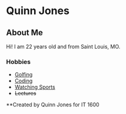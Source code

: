 # Quinn Jones

## About Me
Hi! I am 22 years old and from Saint Louis, MO. 

### Hobbies
- [Golfing](/golfing.md) 
- [Coding](/coding.md)
- [Watching Sports](/sports.md)
- ~~Lectures~~

**Created by Quinn Jones for IT 1600
